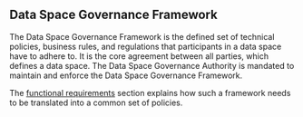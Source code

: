 ## Data Space Governance Framework

The Data Space Governance Framework is the defined set of technical policies, 
business rules, and regulations that participants in a data space have to adhere to. It is the core
agreement between all parties, which defines a data space. The Data Space Governance 
Authority is mandated to maintain and enforce the Data Space Governance Framework.

The [functional requirements](../3.3_Establishing_trust.md#policies) section explains how such a framework needs to be translated into
a common set of policies. 
